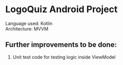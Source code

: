 # LogoQuiz Android Project
Language used: Kotlin <br/>
Architecture: MVVM <br/>
## Further improvements to be done: 
1. Unit test code for testing logic inside ViewModel
